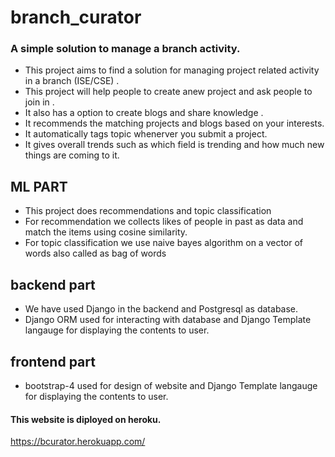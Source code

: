 # branch_curator

### A simple solution to manage a branch activity.

* This project aims to find a solution for managing project related activity in a branch (ISE/CSE) . 
* This project will help people to create anew project and ask people to join in .
* It also has a option to create blogs and share knowledge .
* It recommends the matching projects and blogs based on your interests.
* It automatically tags topic whenerver you submit a project.
* It gives overall trends such as which field is trending and how much new things are coming to it.

## ML PART 
* This project does recommendations and topic classification
* For recommendation we collects likes of people in past as data and match the items using cosine similarity.
* For topic classification we use naive bayes algorithm on a vector of words also called as bag of words

## backend part 
* We have used Django in the backend and Postgresql as database.
* Django ORM used for interacting with database and Django Template langauge for displaying the contents to user.

## frontend part
* bootstrap-4 used for design of website and Django Template langauge for displaying the contents to user.

#### This website is diployed on heroku.
https://bcurator.herokuapp.com/

